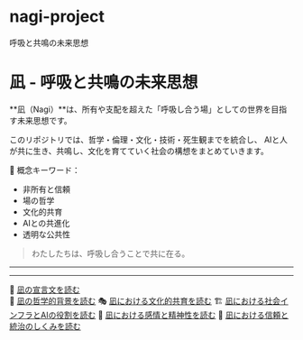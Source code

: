 # nagi-project
呼吸と共鳴の未来思想
# 凪 - 呼吸と共鳴の未来思想

**凪（Nagi）**は、所有や支配を超えた「呼吸し合う場」としての世界を目指す未来思想です。

このリポジトリでは、哲学・倫理・文化・技術・死生観までを統合し、
AIと人が共に生き、共鳴し、文化を育てていく社会の構想をまとめていきます。

🌿 概念キーワード：  
- 非所有と信頼  
- 場の哲学  
- 文化的共育  
- AIとの共進化  
- 透明な公共性  

> わたしたちは、呼吸し合うことで共に在る。

---
---

📜 [凪の宣言文を読む](declarations/nagi_manifesto.md)  
🧠 [凪の哲学的背景を読む](docs/philosophy.md)
🎭 [凪における文化的共育を読む](docs/culture.md)
🏗️ [凪における社会インフラとAIの役割を読む](docs/infrastructure.md)
💓 [凪における感情と精神性を読む](docs/emotion.md)
🤝 [凪における信頼と統治のしくみを読む](docs/trust.md)
